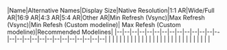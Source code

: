 
|Name|Alternative Names|Display Size|Native Resolution|1:1 AR|Wide/Full AR|16:9 AR|4:3 AR|5:4 AR|Other AR|Min Refresh (Vsync)|Max Refresh (Vsync)|Min Refesh (Custom modeline)| Max Refesh (Custom modeline)|Recommended Modelines|
|--|--|--|--|--|--|--|--|--|--|--|--|--|--|--|--|--|--|--|--|--|--|--|--|--|--|--|
|  |  |  |  |  |  |  |  |  |  |  |  |  |  |  |  |  |  |  |  |  |  |  |  |  |  |  |
